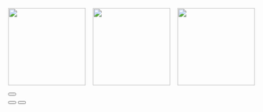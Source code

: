 <style>
  .gallery-container {
    display: flex;
    flex-wrap: wrap;
    justify-content: space-between;
  }
  .gallery-item {
    width: calc(33.333% - 10px);
    margin-bottom: 15px;
  }
  .gallery-item figure {
    margin: 0;
  }
  .gallery-item .thumb-container {
    position: relative;
    width: 100%;
    padding-bottom: 100%; /* 1:1 aspect ratio */
    overflow: hidden;
  }
  .gallery-item img {
    position: absolute;
    top: 50%;
    left: 50%;
    width: auto;
    height: 100%;
    transform: translate(-50%, -50%);
  }
  .gallery-item img.landscape {
    height: auto;
    width: 100%;
  }
</style>

<section>
    <!-- 갤러리 -->
    <div id="area6" idx="6">
        <section class="gallery line" id="gallery">
            <div class="area gallery-container">
                <!-- 갤러리 아이템 -->
                <div class="gallery-item">
                    <figure>
                        <div class="thumb-container">
                            <a href="https://i.namu.wiki/i/wQ9yxNSCR44RkET-qb_5PfDOb5u7sMSuvFSsUOiWe6XuVEiUDPoUEkqEOz4JSFUzfKOcoZB60WNjlHUD4eO4yPvbqL-BJXX2M8DFTu2MxBGg79UhG0oGB06YGyFoMKdhNsu8BHgCiSqR4z8Knk9K1Q.webp" itemprop="contentUrl" class="setimgsize">
                                <img src="https://i.namu.wiki/i/wQ9yxNSCR44RkET-qb_5PfDOb5u7sMSuvFSsUOiWe6XuVEiUDPoUEkqEOz4JSFUzfKOcoZB60WNjlHUD4eO4yPvbqL-BJXX2M8DFTu2MxBGg79UhG0oGB06YGyFoMKdhNsu8BHgCiSqR4z8Knk9K1Q.webp" class="img_frame" itemprop="thumbnail" alt="">
                            </a>
                        </div>
                    </figure>
                </div>
                <div class="gallery-item">
                    <figure>
                        <div class="thumb-container">
                            <a href="https://i.namu.wiki/i/wQ9yxNSCR44RkET-qb_5PfDOb5u7sMSuvFSsUOiWe6XuVEiUDPoUEkqEOz4JSFUzfKOcoZB60WNjlHUD4eO4yPvbqL-BJXX2M8DFTu2MxBGg79UhG0oGB06YGyFoMKdhNsu8BHgCiSqR4z8Knk9K1Q.webp" itemprop="contentUrl" class="setimgsize">
                                <img src="https://i.namu.wiki/i/wQ9yxNSCR44RkET-qb_5PfDOb5u7sMSuvFSsUOiWe6XuVEiUDPoUEkqEOz4JSFUzfKOcoZB60WNjlHUD4eO4yPvbqL-BJXX2M8DFTu2MxBGg79UhG0oGB06YGyFoMKdhNsu8BHgCiSqR4z8Knk9K1Q.webp" class="img_frame" itemprop="thumbnail" alt="">
                            </a>
                        </div>
                    </figure>
                </div>
                <div class="gallery-item">
                    <figure>
                        <div class="thumb-container">
                            <a href="https://i.namu.wiki/i/wQ9yxNSCR44RkET-qb_5PfDOb5u7sMSuvFSsUOiWe6XuVEiUDPoUEkqEOz4JSFUzfKOcoZB60WNjlHUD4eO4yPvbqL-BJXX2M8DFTu2MxBGg79UhG0oGB06YGyFoMKdhNsu8BHgCiSqR4z8Knk9K1Q.webp" itemprop="contentUrl" class="setimgsize">
                                <img src="https://i.namu.wiki/i/wQ9yxNSCR44RkET-qb_5PfDOb5u7sMSuvFSsUOiWe6XuVEiUDPoUEkqEOz4JSFUzfKOcoZB60WNjlHUD4eO4yPvbqL-BJXX2M8DFTu2MxBGg79UhG0oGB06YGyFoMKdhNsu8BHgCiSqR4z8Knk9K1Q.webp" class="img_frame" itemprop="thumbnail" alt="">
                            </a>
                        </div>
                    </figure>
                </div>
                <!-- Add more gallery items as needed -->
            </div>
            <!-- 갤러리 확대 -->
            <div class="pswp" tabindex="-1" role="dialog" aria-hidden="true">
                <div class="pswp__bg"></div>
                <div class="pswp__scroll-wrap">
                    <div class="pswp__container">
                        <div class="pswp__item"></div>
                        <div class="pswp__item"></div>
                        <div class="pswp__item"></div>
                    </div>
                    <div class="pswp__ui pswp__ui--hidden">
                        <div class="pswp__top-bar">
                            <div class="pswp__counter"></div>
                            <button class="pswp__button pswp__button--close" title="Close (Esc)"></button>
                            <div class="pswp__preloader">
                                <div class="pswp__preloader__icn">
                                    <div class="pswp__preloader__cut">
                                        <div class="pswp__preloader__donut"></div>
                                    </div>
                                </div>
                            </div>
                        </div>
                        <div class="pswp__share-modal pswp__share-modal--hidden pswp__single-tap">
                            <div class="pswp__share-tooltip"></div>
                        </div>
                        <button class="pswp__button pswp__button--arrow--left" title="Previous (arrow left)"></button>
                        <button class="pswp__button pswp__button--arrow--right" title="Next (arrow right)"></button>
                        <div class="pswp__caption">
                            <div class="pswp__caption__center"></div>
                        </div>
                    </div>
                </div>
            </div>
            <!-- / 갤러리 확대 -->
        </section>
    </div>
</section>

<!-- PhotoSwipe Core JS -->
<link rel="stylesheet" href="https://cdnjs.cloudflare.com/ajax/libs/photoswipe/4.1.3/photoswipe.min.css">
<link rel="stylesheet" href="https://cdnjs.cloudflare.com/ajax/libs/photoswipe/4.1.3/default-skin/default-skin.min.css">
<script src="https://cdnjs.cloudflare.com/ajax/libs/photoswipe/4.1.3/photoswipe.min.js"></script>
<script src="https://cdnjs.cloudflare.com/ajax/libs/photoswipe/4.1.3/photoswipe-ui-default.min.js"></script>
<script>
var initPhotoSwipeFromDOM = function(gallerySelector) {

    var parseThumbnailElements = function(el) {
        var thumbElements = el.childNodes,
            numNodes = thumbElements.length,
            items = [],
            figureEl,
            linkEl,
            item;

        for(var i = 0; i < numNodes; i++) {
            figureEl = thumbElements[i]; // <figure> element

            if(figureEl.nodeType !== 1) {
                continue;
            }

            linkEl = figureEl.children[0]; // <a> element

            item = {
                src: linkEl.getAttribute('href'),
                w: 0, // Placeholder, will be set later
                h: 0  // Placeholder, will be set later
            };

            if(linkEl.children.length > 0) {
                item.msrc = linkEl.children[0].getElementsByTagName('img')[0].getAttribute('src');
            }

            item.el = figureEl; // save link to element for getThumbBoundsFn

            items.push(item);
        }

        return items;
    };

    var closest = function closest(el, fn) {
        return el && ( fn(el) ? el : closest(el.parentNode, fn) );
    };

    var onThumbnailsClick = function(e) {
        e.preventDefault ? e.preventDefault() : e.returnValue = false;

        var eTarget = e.target || e.srcElement;

        var clickedListItem = closest(eTarget, function(el) {
            return (el.tagName && el.tagName.toUpperCase() === 'FIGURE');
        });

        if(!clickedListItem) {
            return;
        }

        var clickedGallery = clickedListItem.parentNode,
            childNodes = clickedListItem.parentNode.childNodes,
            numChildNodes = childNodes.length,
            nodeIndex = 0,
            index;

        for (var i = 0; i < numChildNodes; i++) {
            if(childNodes[i].nodeType !== 1) {
                continue;
            }

            if(childNodes[i] === clickedListItem) {
                index = nodeIndex;
                break;
            }
            nodeIndex++;
        }

        if(index >= 0) {
            openPhotoSwipe(index, clickedGallery);
        }
        return false;
    };

    var photoswipeParseHash = function() {
        var hash = window.location.hash.substring(1),
            params = {};

        if(hash.length < 5) {
            return params;
        }

        var vars = hash.split('&');
        for (var i = 0; i < vars.length; i++) {
            if(!vars[i]) {
                continue;
            }
            var pair = vars[i].split('=');
            if(pair.length < 2) {
                continue;
            }
            params[pair[0]] = pair[1];
        }

        if(params.gid) {
            params.gid = parseInt(params.gid, 10);
        }

        return params;
    };

    var openPhotoSwipe = function(index, galleryElement, disableAnimation, fromURL) {
        var pswpElement = document.querySelectorAll('.pswp')[0],
            gallery,
            options,
            items;

        items = parseThumbnailElements(galleryElement);

        options = {
            index: index,
            galleryUID: galleryElement.getAttribute('data-pswp-uid'),

            getThumbBoundsFn: function(index) {
                var thumbnail = items[index].el.getElementsByTagName('img')[0],
                    pageYScroll = window.pageYOffset || document.documentElement.scrollTop,
                    rect = thumbnail.getBoundingClientRect();

                return {x:rect.left, y:rect.top + pageYScroll, w:rect.width};
            }

        };

        if(fromURL) {
            if(options.galleryPIDs) {
                for(var j = 0; j < items.length; j++) {
                    if(items[j].pid == index) {
                        options.index = j;
                        break;
                    }
                }
            } else {
                options.index = parseInt(index, 10) - 1;
            }
        }

        if(isNaN(options.index)) {
            return;
        }

        if(disableAnimation) {
            options.showAnimationDuration = 0;
        }

        gallery = new PhotoSwipe(pswpElement, PhotoSwipeUI_Default, items, options);

        // Get the original image size
        gallery.listen('gettingData', function(index, item) {
            if (item.w < 1 || item.h < 1) { // if dimensions are not set
                var img = new Image(); 
                img.onload = function() { // will get size after the image is loaded
                    item.w = this.width; 
                    item.h = this.height;
                    gallery.invalidateCurrItems(); // reinit Items
                    gallery.updateSize(true); // reinit Items
                };
                img.src = item.src; // let's download image
            }
        });

        gallery.init();
    };

    var galleryElements = document.querySelectorAll(gallerySelector);

    for(var i = 0, l = galleryElements.length; i < l; i++) {
        galleryElements[i].setAttribute('data-pswp-uid', i+1);
        galleryElements[i].onclick = onThumbnailsClick;
    }

    var hashData = photoswipeParseHash();
    if(hashData.pid && hashData.gid) {
        openPhotoSwipe(hashData.pid ,  galleryElements[ hashData.gid - 1 ], true, true);
    }
};

initPhotoSwipeFromDOM('.gallery');
</script>
